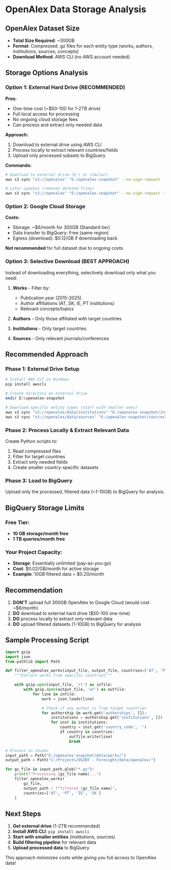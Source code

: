 # OpenAlex Data Storage Analysis

## OpenAlex Dataset Size
- **Total Size Required**: ~300GB
- **Format**: Compressed .gz files for each entity type (works, authors, institutions, sources, concepts)
- **Download Method**: AWS CLI (no AWS account needed)

## Storage Options Analysis

### Option 1: External Hard Drive (RECOMMENDED)
**Pros:**
- One-time cost (~$50-100 for 1-2TB drive)
- Full local access for processing
- No ongoing cloud storage fees
- Can process and extract only needed data

**Approach:**
1. Download to external drive using AWS CLI
2. Process locally to extract relevant countries/fields
3. Upload only processed subsets to BigQuery

**Commands:**
```bash
# Download to external drive (E:\ or similar)
aws s3 sync "s3://openalex" "E:/openalex-snapshot" --no-sign-request

# Later updates (removes deleted files)
aws s3 sync "s3://openalex" "E:/openalex-snapshot" --no-sign-request --delete
```

### Option 2: Google Cloud Storage
**Costs:**
- Storage: ~$6/month for 300GB (Standard tier)
- Data transfer to BigQuery: Free (same region)
- Egress (download): $0.12/GB if downloading back

**Not recommended** for full dataset due to ongoing costs.

### Option 3: Selective Download (BEST APPROACH)
Instead of downloading everything, selectively download only what you need:

1. **Works** - Filter by:
   - Publication year (2015-2025)
   - Author affiliations (AT, SK, IE, PT institutions)
   - Relevant concepts/topics

2. **Authors** - Only those affiliated with target countries
3. **Institutions** - Only target countries
4. **Sources** - Only relevant journals/conferences

## Recommended Approach

### Phase 1: External Drive Setup
```bash
# Install AWS CLI on Windows
pip install awscli

# Create directory on external drive
mkdir E:\openalex-snapshot

# Download specific entity types (start with smaller ones)
aws s3 sync "s3://openalex/data/institutions" "E:/openalex-snapshot/institutions" --no-sign-request
aws s3 sync "s3://openalex/data/sources" "E:/openalex-snapshot/sources" --no-sign-request
```

### Phase 2: Process Locally & Extract Relevant Data
Create Python scripts to:
1. Read compressed files
2. Filter for target countries
3. Extract only needed fields
4. Create smaller country-specific datasets

### Phase 3: Load to BigQuery
Upload only the processed, filtered data (~1-10GB) to BigQuery for analysis.

## BigQuery Storage Limits

### Free Tier:
- **10 GB storage/month free**
- **1 TB queries/month free**

### Your Project Capacity:
- **Storage**: Essentially unlimited (pay-as-you-go)
- **Cost**: $0.02/GB/month for active storage
- **Example**: 10GB filtered data = $0.20/month

## Recommendation

1. **DON'T** upload full 300GB OpenAlex to Google Cloud (would cost ~$6/month)
2. **DO** download to external hard drive ($50-100 one-time)
3. **DO** process locally to extract only relevant data
4. **DO** upload filtered datasets (1-10GB) to BigQuery for analysis

## Sample Processing Script

```python
import gzip
import json
from pathlib import Path

def filter_openalex_works(input_file, output_file, countries=['AT', 'PT', 'IE', 'SK']):
    """Extract works from specific countries"""

    with gzip.open(input_file, 'rt') as infile:
        with gzip.open(output_file, 'wt') as outfile:
            for line in infile:
                work = json.loads(line)

                # Check if any author is from target countries
                for authorship in work.get('authorships', []):
                    institutions = authorship.get('institutions', [])
                    for inst in institutions:
                        country = inst.get('country_code', '')
                        if country in countries:
                            outfile.write(line)
                            break

# Process in chunks
input_path = Path("E:/openalex-snapshot/data/works/")
output_path = Path("C:/Projects/OSINT - Foresight/data/openalex/")

for gz_file in input_path.glob("*.gz"):
    print(f"Processing {gz_file.name}...")
    filter_openalex_works(
        gz_file,
        output_path / f"filtered_{gz_file.name}",
        countries=['AT', 'PT', 'IE', 'SK']
    )
```

## Next Steps

1. **Get external drive** (1-2TB recommended)
2. **Install AWS CLI**: `pip install awscli`
3. **Start with smaller entities** (institutions, sources)
4. **Build filtering pipeline** for relevant data
5. **Upload processed data** to BigQuery

This approach minimizes costs while giving you full access to OpenAlex data!
